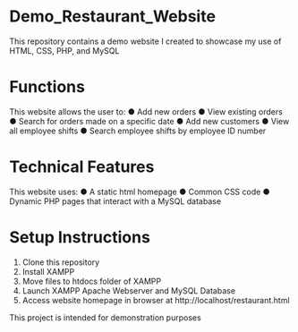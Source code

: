 # Demo_Restaurant_Website

This repository contains a demo website I created to showcase my use of HTML, CSS, PHP, and MySQL

# Functions
This website allows the user to:
● Add new orders 
● View existing orders
● Search for orders made on a specific date
● Add new customers
● View all employee shifts
● Search employee shifts by employee ID number

# Technical Features
This website uses:
● A static html homepage
● Common CSS code
● Dynamic PHP pages that interact with a MySQL database

# Setup Instructions
1. Clone this repository
2. Install XAMPP
3. Move files to htdocs folder of XAMPP
4. Launch XAMPP Apache Webserver and MySQL Database
5. Access website homepage in browser at http://localhost/restaurant.html


This project is intended for demonstration purposes

